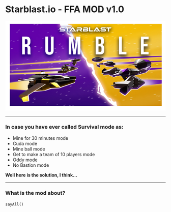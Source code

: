 # Starblast.io - FFA MOD v1.0


![](https://raw.githubusercontent.com/A198-A/Starblast-FFA-Mod/main/resources/image.png)

------------

### In case you have ever called Survival mode as:
- Mine for 30 minutes mode
- Cuda mode
- Mine ball mode
- Get to make a team of 10 players mode
- Oddy mode
- No Bastion mode

**Well here is the solution, I think...**

------------

### What is the mod about?



`sayAll()`
